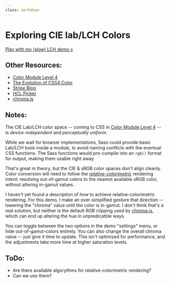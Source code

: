 ```yaml
---
class: markdown
---
```


# Exploring CIE lab/LCH Colors

[Play with my (slow) LCH demo »](/lch/)

## Other Resources:

- [Color Module Level 4](https://www.w3.org/TR/css-color-4/)
- [The Evolution of CSS4 Color](https://www.w3.org/Talks/2016/css4-color-talk/)
- [Stripe Blog](https://stripe.com/blog/accessible-color-systems)
- [HCL Picker](http://tristen.ca/hcl-picker/)
- [chroma.js](https://github.com/gka/chroma.js)

## Notes:

The CIE Lab/LCH color space --
coming to CSS in
[Color Module Level 4](https://www.w3.org/TR/css-color-4/) --
is _device-independent_ and _perceptually uniform_.

While we wait for browser implementations,
Sass could provide basic Lab/LCH tools inside a module,
to avoid naming conflicts with the eventual CSS functions.
The Sass functions would
pre-compile into an `rgb()` format  for output,
making them usable right away.

That's great in theory,
but the CIE & sRGB color spaces don't align cleanly.
Color conversion will need to follow the
[_relative-colorimetric_](https://www.w3.org/TR/css-color-4/#valdef-color-profile-rendering-intent-relative-colorimetric)
rendering intent:
resolving out-of-gamut colors
to the nearest available sRGB color,
without altering in-gamut values.

I haven't yet found a description of *how*
to achieve relative-colorimetric rendering.
For this demo,
I make an over-simplified gesture that direction --
lowering the "chroma" value until
the color is in-gamut.
I don't think that's a real solution,
but neither is the default RGB clipping
used by [chroma.js](https://github.com/gka/chroma.js),
which can  end up altering the hue
in unpredicatble ways.

You can toggle between the two options
in the demo "settings" menu,
or hide out-of-gamut-colors entirely.
You can also change the overall chroma value --
just give it time to update.
This isn't optimized for performance,
and the adjustments take more time
at higher saturation levels.

## ToDo:

- Are there available algorythms for relative-colorimetric rendering?
- Can we use them?
